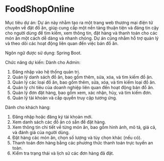 # FoodShopOnline
Mục tiêu dự án: Dự án này nhằm tạo ra một trang web thương mại điện tử chuyên về đặt đồ ăn, giúp cung cấp một nền tảng thuận tiện và đáng tin cậy cho người dùng để tìm kiếm, xem thông tin, đặt hàng và thanh toán cho các món ăn một cách dễ dàng và nhanh chóng. Dự án cũng nhằm hỗ trợ quản lý và theo dõi các hoạt động liên quan đến việc bán đồ ăn.

Ngôn ngữ được sử dụng: Spring Boot.

Chức năng dự kiến:
Dành cho Admin:
1.	Đăng nhập vào hệ thống quản trị.
2.	Quản lý danh sách đồ ăn, bao gồm thêm, sửa, xóa, và tìm kiếm đồ ăn.
3.	Quản lý các loại đồ ăn, bao gồm thêm, sửa, xóa, và tìm kiếm loại đồ ăn.
4.	Quản lý chi tiêu của doanh nghiệp liên quan đến hoạt động bán đồ ăn.
5.	Quản lý đơn đặt hàng, bao gồm xem, xác nhận, hủy, và tìm kiếm đơn.
6.	Quản lý tài khoản và cấp quyền truy cập tương ứng.

Dành cho khách hàng:
1.	Đăng nhập hoặc đăng ký tài khoản mới.
2.	Xem danh sách các đồ ăn có sẵn để đặt hàng.
3.	Xem thông tin chi tiết về từng món ăn, bao gồm hình ảnh, mô tả, giá cả, và đánh giá của người dùng.
4.	Đặt hàng các món ăn, chọn số lượng và tùy chọn khác (nếu có).
5.	Thanh toán đơn hàng bằng các phương thức thanh toán trực tuyến an toàn.
6.	Kiểm tra trạng thái và lịch sử các đơn hàng đã đặt.

